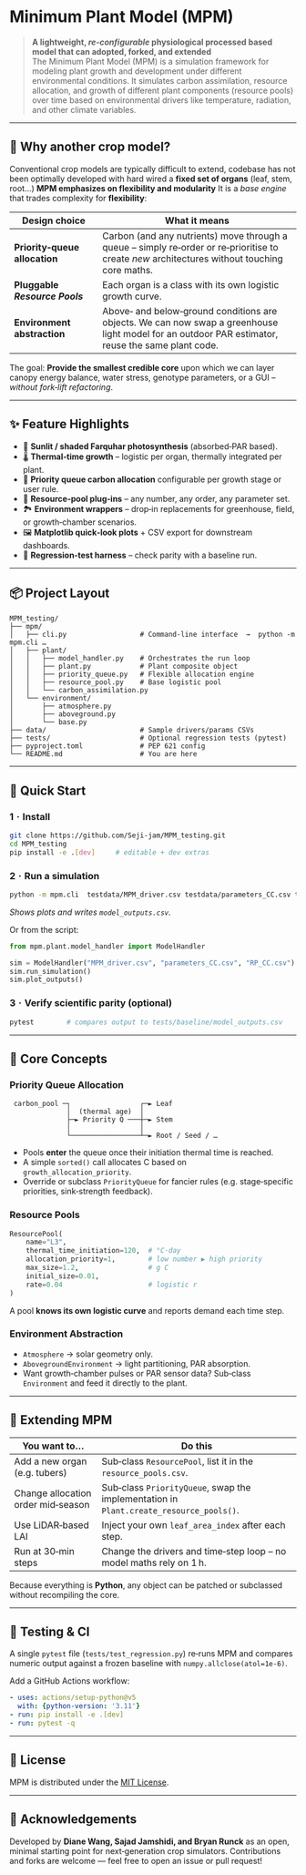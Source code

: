 # Minimum Plant Model (MPM)

> **A lightweight, **_re‑configurable_** physiological processed based model that can adopted, forked, and extended**  
> The Minimum Plant Model (MPM) is a simulation framework for modeling plant growth and development under different environmental conditions. It simulates carbon assimilation, resource allocation, and growth of different plant components (resource pools) over time based on environmental drivers like temperature, radiation, and other climate variables.

---

## 🌱 Why another crop model?

Conventional crop models are typically difficult to extend, codebase has not been optimally developed with hard wired a **fixed set of organs** (leaf, stem, root…)
**MPM emphasizes on flexibility and modularity** It is a *base engine* that trades complexity for **flexibility**:

| Design choice                 | What it means          |
| ----------------------------- | ---------------------- |
| **Priority‑queue allocation** | Carbon (and any nutrients) move through a queue – simply re‑order or re‑prioritise to create *new* architectures without touching core maths. |
| **Pluggable _Resource Pools_**| Each organ is a class with its own logistic growth curve. |
| **Environment abstraction**   | Above‑ and below‑ground conditions are objects. We can now swap a greenhouse light model for an outdoor PAR estimator, reuse the same plant code. |


The goal: **Provide the smallest credible core** upon which we can layer
canopy energy balance, water stress, genotype parameters, or a GUI – _without
fork‑lift refactoring_.

---

## ✨ Feature Highlights

* 🍃 **Sunlit / shaded Farquhar photosynthesis** (absorbed‑PAR based).
* 🌡️ **Thermal‑time growth** – logistic per organ, thermally integrated per plant.
* 🔄 **Priority queue carbon allocation** configurable per growth stage or user rule.
* 🧩 **Resource‑pool plug‑ins** – any number, any order, any parameter set.
* 🏞️ **Environment wrappers** – drop‑in replacements for greenhouse, field, or growth‑chamber scenarios.
* 🖼️ **Matplotlib quick‑look plots** + CSV export for downstream dashboards.
* 🧪 **Regression‑test harness** – check parity with a baseline run.

---

## 📦 Project Layout

```
MPM_testing/
├── mpm/
│   ├── cli.py                  # Command‑line interface  →  python -m mpm.cli …
│   ├── plant/
│   │   ├── model_handler.py    # Orchestrates the run loop
│   │   ├── plant.py            # Plant composite object
│   │   ├── priority_queue.py   # Flexible allocation engine
│   │   ├── resource_pool.py    # Base logistic pool
│   │   └── carbon_assimilation.py
│   └── environment/
│       ├── atmosphere.py
│       ├── aboveground.py
│       └── base.py
├── data/                       # Sample drivers/params CSVs
├── tests/                      # Optional regression tests (pytest)
├── pyproject.toml              # PEP 621 config
└── README.md                   # You are here
```

---

## 🚀 Quick Start

### 1  ·  Install

```bash
git clone https://github.com/Seji-jam/MPM_testing.git
cd MPM_testing
pip install -e .[dev]     # editable + dev extras
```

### 2  ·  Run a simulation

```bash
python -m mpm.cli  testdata/MPM_driver.csv testdata/parameters_CC.csv testdata/RP_CC.csv
```

*Shows plots and writes `model_outputs.csv`.*

Or from the script:

```python
from mpm.plant.model_handler import ModelHandler

sim = ModelHandler("MPM_driver.csv", "parameters_CC.csv", "RP_CC.csv")
sim.run_simulation()
sim.plot_outputs()
```
### 3  ·  Verify scientific parity (optional)

```bash
pytest        # compares output to tests/baseline/model_outputs.csv
```

---

## 🧬 Core Concepts

### Priority Queue Allocation

```text
 carbon_pool ─┐                 ┌─► Leaf
              │  (thermal age)  │
              ├─► Priority Q ───┼─► Stem
              │                 │
              └─────────────────┴─► Root / Seed / …
```

* Pools **enter** the queue once their initiation thermal time is reached.  
* A simple `sorted()` call allocates C based on `growth_allocation_priority`.  
* Override or subclass `PriorityQueue` for fancier rules (e.g. stage‑specific priorities, sink‑strength feedback).

### Resource Pools

```python
ResourcePool(
    name="L3",
    thermal_time_initiation=120,  # °C·day
    allocation_priority=1,        # low number ▶ high priority
    max_size=1.2,                 # g C
    initial_size=0.01,
    rate=0.04                     # logistic r
)
```

A pool **knows its own logistic curve** and reports demand each time step.

### Environment Abstraction

* `Atmosphere` → solar geometry only.  
* `AbovegroundEnvironment` → light partitioning, PAR absorption.  
* Want growth‑chamber pulses or PAR sensor data? Sub‑class `Environment` and feed it directly to the plant.

---

## 🔧 Extending MPM

| You want to… | Do this |
|--------------|---------|
| Add a new organ (e.g. tubers) | Sub‑class `ResourcePool`, list it in the `resource_pools.csv`. |
| Change allocation order mid‑season | Sub‑class `PriorityQueue`, swap the implementation in `Plant.create_resource_pools()`. |
| Use LiDAR‑based LAI | Inject your own `leaf_area_index` after each step. |
| Run at 30‑min steps | Change the drivers and time‑step loop – no model maths rely on 1 h. |

Because everything is **Python**, any object can be patched or subclassed without recompiling the core.

---

## 🧪 Testing & CI

A single `pytest` file (`tests/test_regression.py`) re‑runs MPM and compares
numeric output against a frozen baseline with `numpy.allclose(atol=1e‑6)`.

Add a GitHub Actions workflow:

```yaml
- uses: actions/setup-python@v5
  with: {python-version: '3.11'}
- run: pip install -e .[dev]
- run: pytest -q
```



---

## 📄 License

MPM is distributed under the [MIT License](LICENSE).

---

## 👥 Acknowledgements

Developed by **Diane Wang, Sajad Jamshidi, and Bryan Runck** as an open, minimal starting point for next‑generation crop simulators. Contributions and forks are welcome — feel free to open an issue or pull request!

